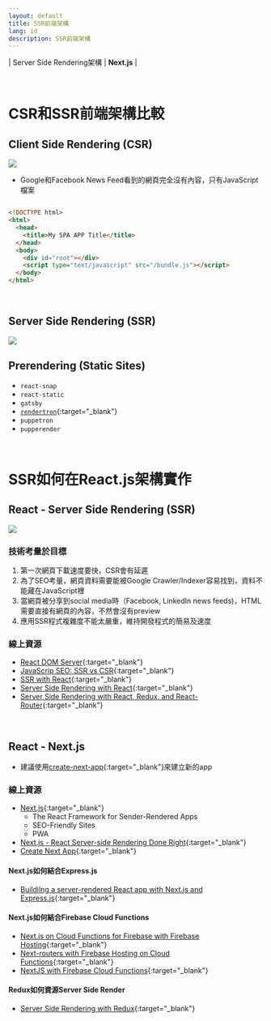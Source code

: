 ```yaml
---
layout: default
title: SSR前端架構
lang: id
description: SSR前端架構
---
```




| Server Side Rendering架構 | **Next.js** |

<br>

# CSR和SSR前端架構比較

## Client Side Rendering (CSR)

<img src='https://lh3.googleusercontent.com/SLKkSaDSKfz7RwZEVz2WUkqYQ9mnRof7McaY57Mf8JpgDODMgEAA3JCkoHbC1JoTDa3MtBGKmIIEdiaENoEpSSp1L7GBfeR0ARQC3Zm5SbEoGbT_GIvn6t_UsH-T5jKEWGgLbzEWfg=w800' />

* Google和Facebook News Feed看到的網頁完全沒有內容，只有JavaScript檔案

```html

<!DOCTYPE html>
<html>
  <head>
    <title>My SPA APP Title</title>
  </head>
  <body>
    <div id="root"></div>
    <script type="text/javascript" src="/bundle.js"></script>
  </body>
</html>
```

<br>

## Server Side Rendering (SSR)

<img src='https://lh3.googleusercontent.com/PqfLbRvYuFY5I26xjPHlWEusCJZ6FWKoHdJpJLqQUgH2upEKNlBphTxmzCNoaBcgCa0ZJQ1pANQ0LwUGoEOj3cSvHKDKcVD7SvPL57qK4twnGvKk5IxGeUFLBR1nyt79tB7PWscWXw=w800' />

<br>

## Prerendering (Static Sites)

* `react-snap`
* `react-static`
* `gatsby`
* [`rendertron`](https://github.com/GoogleChrome/rendertron){:target="_blank"}
* `puppetron`
* `pupperender`

<br>

# SSR如何在React.js架構實作

## React - Server Side Rendering (SSR)

<img src='https://lh3.googleusercontent.com/uutZ0xtPwsF1qO1gzf2X497gaVLEMhfIeOJl9YsLkVhdZKE9KKG_UnwC77VJc_2nMc2rfwEvLsTPh7Jnk8In_vB_s7NldulHCw3u9bzshB59ypxNq5E8MxZr7upTNqtPAjX8pdJ9Pg=w800' />

### 技術考量於目標

1. 第一次網頁下載速度要快，CSR會有延遲
1. 為了SEO考量，網頁資料需要能被Google Crawler/Indexer容易找到，資料不能藏在JavaScript裡
1. 當網頁被分享到social media時（Facebook, LinkedIn news feeds)，HTML需要直接有網頁的內容，不然會沒有preview
1. 應用SSR程式複雜度不能太嚴重，維持開發程式的簡易及速度

### 線上資源

* [React DOM Server](https://reactjs.org/docs/react-dom-server.html){:target="_blank"}
* [JavaScrip SEO: SSR vs CSR](https://medium.com/@benjburkholder/javascript-seo-server-side-rendering-vs-client-side-rendering-bc06b8ca2383){:target="_blank"}
* [SSR with React](https://medium.com/@swazza85/ssr-with-react-9cb197cfe380){:target="_blank"}
* [Server Side Rendering with React](https://flaviocopes.com/react-server-side-rendering/){:target="_blank"}
* [Server Side Rendering with React, Redux, and React-Router](https://itnext.io/server-side-rendering-with-react-redux-and-react-router-fa5b67d4965e){:target="_blank"}

<br>

## React - Next.js

* 建議使用[create-next-app](https://github.com/zeit/create-next-app){:target="_blank"}來建立新的app


### 線上資源

* [Next.js](https://nextjs.org/){:target="_blank"}
	* The React Framework for Sender-Rendered Apps
	* SEO-Friendly Sites
	* PWA
* [Next.js - React Server-side Rendering Done Right](https://medium.com/better-programming/next-js-react-server-side-rendering-done-right-f9700078a3b6){:target="_blank"}
* [Create Next App](https://github.com/zeit/create-next-app){:target="_blank"}


#### Next.js如何結合Express.js

* [Buildilng a server-rendered React app with Next.js and Express.js](https://blog.logrocket.com/how-to-build-a-server-rendered-react-app-with-next-express-d5a389e7ab2f/){:target="_blank"}


#### Next.js如何結合Firebase Cloud Functions

* [Next.js on Cloud Functions for Firebase with Firebase Hosting](https://codeburst.io/next-js-on-cloud-functions-for-firebase-with-firebase-hosting-7911465298f2){:target="_blank"}
* [Next-routers with Firebase Hosting on Cloud Functions](https://codeburst.io/next-routes-with-firebase-hosting-on-cloud-functions-e7c78308a24d){:target="_blank"}
* [NextJS with Firebase Cloud Functions](https://stackoverflow.com/questions/45185452/nextjs-with-firebase-cloud-functions){:target="_blank"}


#### Redux如何資源Server Side Render

* [Server Side Rendering with Redux](https://redux.js.org/recipes/server-rendering/){:target="_blank"}